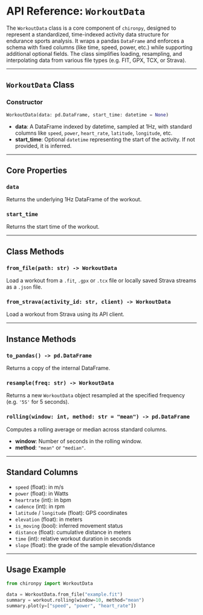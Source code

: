 # API Reference: `WorkoutData`

The `WorkoutData` class is a core component of `chironpy`, designed to represent a standardized, time-indexed activity data structure for endurance sports analysis. It wraps a pandas `DataFrame` and enforces a schema with fixed columns (like time, speed, power, etc.) while supporting additional optional fields. The class simplifies loading, resampling, and interpolating data from various file types (e.g. FIT, GPX, TCX, or Strava).

---

## `WorkoutData` Class

### Constructor

```python
WorkoutData(data: pd.DataFrame, start_time: datetime = None)
```

- **data**: A DataFrame indexed by datetime, sampled at 1Hz, with standard columns like `speed`, `power`, `heart_rate`, `latitude`, `longitude`, etc.
- **start_time**: Optional `datetime` representing the start of the activity. If not provided, it is inferred.

---

## Core Properties

### `data`

Returns the underlying 1Hz DataFrame of the workout.

### `start_time`

Returns the start time of the workout.

---

## Class Methods

### `from_file(path: str) -> WorkoutData`

Load a workout from a `.fit`, `.gpx` or `.tcx` file or locally saved Strava streams as a `.json` file.

### `from_strava(activity_id: str, client) -> WorkoutData`

Load a workout from Strava using its API client.

---

## Instance Methods

### `to_pandas() -> pd.DataFrame`

Returns a copy of the internal DataFrame.

### `resample(freq: str) -> WorkoutData`

Returns a new `WorkoutData` object resampled at the specified frequency (e.g. `'5S'` for 5 seconds).

### `rolling(window: int, method: str = "mean") -> pd.DataFrame`

Computes a rolling average or median across standard columns.

- **window**: Number of seconds in the rolling window.
- **method**: `"mean"` or `"median"`.

---

## Standard Columns

- `speed` (float): in m/s
- `power` (float): in Watts
- `heartrate` (int): in bpm
- `cadence` (int): in rpm
- `latitude` / `longitude` (float): GPS coordinates
- `elevation` (float): in meters
- `is_moving` (bool): inferred movement status
- `distance` (float): cumulative distance in meters
- `time` (int): relative workout duration in seconds
- `slope` (float): the grade of the sample elevation/distance

---

## Usage Example

```python
from chironpy import WorkoutData

data = WorkoutData.from_file("example.fit")
summary = workout.rolling(window=10, method="mean")
summary.plot(y=["speed", "power", "heart_rate"])
```
